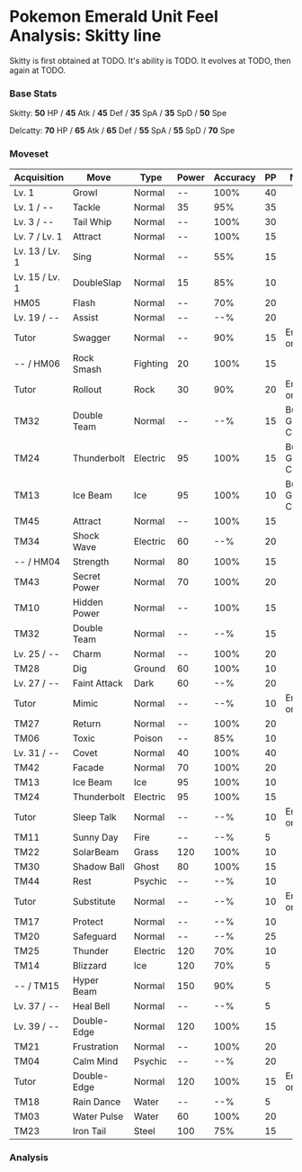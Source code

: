 # Pokemon Emerald Unit Feel Analysis: Skitty line

Skitty is first obtained at TODO. It's ability is TODO. It evolves at TODO, then again at TODO.

### Base Stats

Skitty: **50** HP / **45** Atk / **45** Def / **35** SpA / **35** SpD / **50** Spe

Delcatty: **70** HP / **65** Atk / **65** Def / **55** SpA / **55** SpD / **70** Spe

### Moveset

|Acquisition   |Move        |Type    |Power|Accuracy|PP |Notes                    |
|---           |---         |---     |---  |---     |---|---                      |
|Lv. 1         |Growl       |Normal  |--   |100%    |40 |                         |
|Lv. 1 / --    |Tackle      |Normal  |35   |95%     |35 |                         |
|Lv. 3 / --    |Tail Whip   |Normal  |--   |100%    |30 |                         |
|Lv. 7 / Lv. 1 |Attract     |Normal  |--   |100%    |15 |                         |
|Lv. 13 / Lv. 1|Sing        |Normal  |--   |55%     |15 |                         |
|Lv. 15 / Lv. 1|DoubleSlap  |Normal  |15   |85%     |10 |                         |
|HM05          |Flash       |Normal  |--   |70%     |20 |                         |
|Lv. 19 / --   |Assist      |Normal  |--   |--%     |20 |                         |
|Tutor         |Swagger     |Normal  |--   |90%     |15 |Emerald only             |
|-- / HM06     |Rock Smash  |Fighting|20   |100%    |15 |                         |
|Tutor         |Rollout     |Rock    |30   |90%     |20 |Emerald only             |
|TM32          |Double Team |Normal  |--   |--%     |15 |Buy at Game Corner       |
|TM24          |Thunderbolt |Electric|95   |100%    |15 |Buy at Game Corner       |
|TM13          |Ice Beam    |Ice     |95   |100%    |10 |Buy at Game Corner       |
|TM45          |Attract     |Normal  |--   |100%    |15 |                         |
|TM34          |Shock Wave  |Electric|60   |--%     |20 |                         |
|-- / HM04     |Strength    |Normal  |80   |100%    |15 |                         |
|TM43          |Secret Power|Normal  |70   |100%    |20 |                         |
|TM10          |Hidden Power|Normal  |--   |100%    |15 |                         |
|TM32          |Double Team |Normal  |--   |--%     |15 |                         |
|Lv. 25 / --   |Charm       |Normal  |--   |100%    |20 |                         |
|TM28          |Dig         |Ground  |60   |100%    |10 |                         |
|Lv. 27 / --   |Faint Attack|Dark    |60   |--%     |20 |                         |
|Tutor         |Mimic       |Normal  |--   |--%     |10 |Emerald only             |
|TM27          |Return      |Normal  |--   |100%    |20 |                         |
|TM06          |Toxic       |Poison  |--   |85%     |10 |                         |
|Lv. 31 / --   |Covet       |Normal  |40   |100%    |40 |                         |
|TM42          |Facade      |Normal  |70   |100%    |20 |                         |
|TM13          |Ice Beam    |Ice     |95   |100%    |10 |                         |
|TM24          |Thunderbolt |Electric|95   |100%    |15 |                         |
|Tutor         |Sleep Talk  |Normal  |--   |--%     |10 |Emerald only             |
|TM11          |Sunny Day   |Fire    |--   |--%     |5  |                         |
|TM22          |SolarBeam   |Grass   |120  |100%    |10 |                         |
|TM30          |Shadow Ball |Ghost   |80   |100%    |15 |                         |
|TM44          |Rest        |Psychic |--   |--%     |10 |                         |
|Tutor         |Substitute  |Normal  |--   |--%     |10 |Emerald only             |
|TM17          |Protect     |Normal  |--   |--%     |10 |                         |
|TM20          |Safeguard   |Normal  |--   |--%     |25 |                         |
|TM25          |Thunder     |Electric|120  |70%     |10 |                         |
|TM14          |Blizzard    |Ice     |120  |70%     |5  |                         |
|-- / TM15     |Hyper Beam  |Normal  |150  |90%     |5  |                         |
|Lv. 37 / --   |Heal Bell   |Normal  |--   |--%     |5  |                         |
|Lv. 39 / --   |Double-Edge |Normal  |120  |100%    |15 |                         |
|TM21          |Frustration |Normal  |--   |100%    |20 |                         |
|TM04          |Calm Mind   |Psychic |--   |--%     |20 |                         |
|Tutor         |Double-Edge |Normal  |120  |100%    |15 |Emerald only             |
|TM18          |Rain Dance  |Water   |--   |--%     |5  |                         |
|TM03          |Water Pulse |Water   |60   |100%    |20 |                         |
|TM23          |Iron Tail   |Steel   |100  |75%     |15 |                         |

### Analysis
